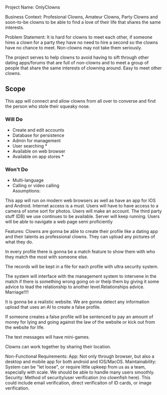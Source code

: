 Project Name: OnlyClowns

Business Context: Profesional Clowns, Amateur Clowns, Party Clowns and soon-to-be clowns to be able to find a love of their life that shares the same interests.

Problem Statement: It is hard for clowns to meet each other, if someone hires a clown for a party they have no need to hire a second so the clowns have no chance to meet. Non-clowns may not take them seriously.

The project serves to help clowns to avoid having to sift through other dating apps/forums that are full of non-clowns and to meet a group of people that share the same interests of clowning around. Easy to meet other clowns.

## Scope  
This app will connect and allow clowns from all over to converse and find the person who stole their squeaky nose.  

### Will Do  
- Create and edit accounts  
- Database for persistence  
- Admin for management  
- User searching *  
- Available on web browser  
- Available on app stores *  

### Won’t Do  
- Multi-language  
- Calling or video calling  
Assumptions:

This app will run on modern web browsers as well as have an app for IOS and Android.
Internet access is a must.
Users will have to have access to a camera of some sort for photos.
Users will make an account.
The third party stuff (DB) we use continues to be available.
Server will keep running.
Users will be able to navigate a web page semi proficiently

Features: Clowns are gonna be able to create their profile like a dating app and their talents as professional clowns. They can upload any pictures of what they do.

In every profile there is gonna be a match feature to show them with who they match the most with someone else.

The records will be kept in a file for each profile with ultra security system.

The system will interface with the management system to intervene in the match if there is something wrong going on or thelp them by giving it some advice to lead the relationship to another level.Relationships advice. Marriage!!!!

It is gonna be a realistic website. We are gonna detect any information upload that uses an AI to create a false profile.

If someone creates a false profile will be sentenced to pay an amount of money for lying and going against the law of the website or kick out from the website for life.

The text messages will have mini-games.

Clowns can work together by sharing their location.


Non-Functional Requirements: 
    App:
    Not only through browser, but also a desktop and mobile app for both android and IOS/MacOS. 
    Maintainability:
    System can be "let loose", or require little upkeep from us as a team, especially with scale. We should be able to handle many users smoothly. 
    Security:
    Method of security/user verification (no clownfish here). This could include email verification, direct verificaiton of ID cards, or image verification. 
